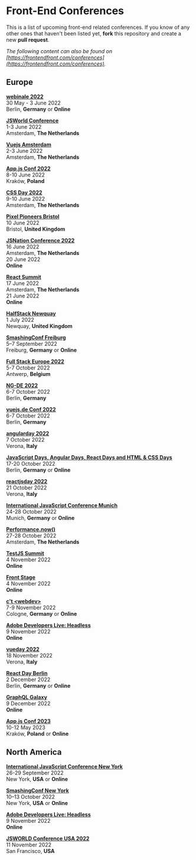 # Front-End Conferences

This is a list of upcoming front-end related conferences. If you know of any other ones that haven't been listed yet, **fork** this repository and create a new **pull request**.

*The following content can also be found on [https://frontendfront.com/conferences](https://frontendfront.com/conferences).*

## Europe

[**webinale 2022**](https://webinale.de/en/)  
30 May - 3 June 2022  
Berlin, **Germany** or **Online**

[**JSWorld Conference**](https://jsworldconference.com/)  
1-3 June 2022  
Amsterdam, **The Netherlands**

[**Vuejs Amsterdam**](https://vuejs.amsterdam)  
2-3 June 2022  
Amsterdam, **The Netherlands**

[**App.js Conf 2022**](https://appjs.co/)  
8-10 June 2022  
Kraków, **Poland**

[**CSS Day 2022**](https://cssday.nl/)  
9-10 June 2022  
Amsterdam, **The Netherlands**

[**Pixel Pioneers Bristol**](https://pixelpioneers.co/events/bristol-2022)  
10 June 2022  
Bristol, **United Kingdom**

[**JSNation Conference 2022**](https://jsnation.com)  
16 June 2022  
Amsterdam, **The Netherlands**  
20 June 2022  
**Online**

[**React Summit**](https://reactsummit.com/)  
17 June 2022  
Amsterdam, **The Netherlands**  
21 June 2022  
**Online**

[**HalfStack Newquay**](https://www.halfstackconf.com/newquay/)  
1 July 2022  
Newquay, **United Kingdom**  

[**SmashingConf Freiburg**](https://smashingconf.com/freiburg-2022/)  
5–7 September 2022  
Freiburg, **Germany** or **Online**

[**Full Stack Europe 2022**](https://www.fullstackeurope.com/2022/)  
5-7 October 2022  
Antwerp, **Belgium**  

[**NG-DE 2022**](https://ng-de.org/)  
6-7 October 2022  
Berlin, **Germany**  

[**vuejs.de Conf 2022**](https://conf.vuejs.de/)  
6-7 October 2022  
Berlin, **Germany**  

[**angularday 2022**](https://2022.angularday.it/)  
7 October 2022  
Verona, **Italy** 

[**JavaScript Days, Angular Days, React Days and HTML & CSS Days**](https://javascript-days.de/berlin/)  
17-20 October 2022  
Berlin, **Germany** or **Online**

[**reactjsday 2022**](https://2022.reactjsday.it/)  
21 October 2022  
Verona, **Italy** 

[**International JavaScript Conference Munich**](https://javascript-conference.com/munich/)  
24-28 October 2022  
Munich, **Germany** or **Online**

[**Performance.now()**](https://perfnow.nl/)  
27-28 October 2022  
Amsterdam, **The Netherlands**

[**TestJS Summit**](https://testjssummit.com)  
4 November 2022  
**Online**

[**Front Stage**](https://frontdevstage.com/)  
4 November 2022  
**Online**

[**c't \<webdev\>**](https://ctwebdev.de)  
7-9 November 2022  
Cologne, **Germany** or **Online**  

[**Adobe Developers Live: Headless**](https://adobe.ly/3ehbP59)  
9 November 2022  
**Online**

[**vueday 2022**](https://2022.vueday.it)  
18 November 2022  
Verona, **Italy** 

[**React Day Berlin**](https://reactday.berlin)  
2 December 2022  
Berlin, **Germany** or **Online**

[**GraphQL Galaxy**](https://graphqlgalaxy.com)  
9 December 2022  
**Online**

[**App.js Conf 2023**](https://appjs.co/)  
10-12 May 2023  
Kraków, **Poland** or **Online**

## North America

[**International JavaScript Conference New York**](https://javascript-conference.com/new-york/)  
26-29 September 2022  
New York, **USA** or **Online**

[**SmashingConf New York**](https://smashingconf.com/ny-2022/)  
10–13 October 2022  
New York, **USA** or **Online**

[**Adobe Developers Live: Headless**](https://adobe.ly/3ehbP59)  
9 November 2022  
**Online**

[**JSWORLD Conference USA 2022**](https://usa.jsworldconference.com/)  
11 November 2022  
San Francisco, **USA**
